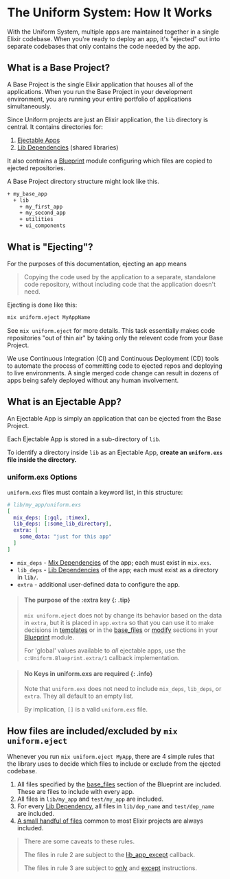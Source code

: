 # The Uniform System: How It Works

With the Uniform System, multiple apps are maintained together in a single Elixir
codebase. When you're ready to deploy an app, it's "ejected" out into separate
codebases that only contains the code needed by the app.

## What is a Base Project?

A Base Project is the single Elixir application that houses all of the
applications. When you run the Base Project in your development environment,
you are running your entire portfolio of applications simultaneously.

Since Uniform projects are just an Elixir application, the `lib` directory is
central. It contains directories for:

1. [Ejectable Apps](how-it-works.html#what-is-an-ejectable-app)
2. [Lib Dependencies](dependencies.html#lib-dependencies) (shared libraries)

It also contrains a [Blueprint](Uniform.Blueprint.html) module configuring which
files are copied to ejected repositories.

A Base Project directory structure might look like this.

```bash
+ my_base_app
  + lib
    + my_first_app
    + my_second_app
    + utilities
    + ui_components
```

## What is "Ejecting"?

For the purposes of this documentation, ejecting an app means

> Copying the code used by the application to a separate, standalone code
> repository, without including code that the application doesn't need.

Ejecting is done like this:

```bash
mix uniform.eject MyAppName
```

See `mix uniform.eject` for more details. This task essentially makes code repositories
"out of thin air" by taking only the relevent code from your Base Project.

We use Continuous Integration (CI) and Continuous Deployment (CD) tools to
automate the process of committing code to ejected repos and deploying to live
environments. A single merged code change can result in dozens of apps being
safely deployed without any human involvement.

## What is an Ejectable App?

An Ejectable App is simply an application that can be ejected from the Base
Project.

Each Ejectable App is stored in a sub-directory of `lib`.

To identify a directory inside `lib` as an Ejectable App, **create an `uniform.exs`
file inside the directory.**

### uniform.exs Options

`uniform.exs` files must contain a keyword list, in this structure:

```elixir
# lib/my_app/uniform.exs
[
  mix_deps: [:gql, :timex],
  lib_deps: [:some_lib_directory],
  extra: [
    some_data: "just for this app"
  ]
]
```

- `mix_deps` - [Mix Dependencies](dependencies.html#mix-dependencies) of the
  app; each must exist in `mix.exs`.
- `lib_deps` - [Lib Dependencies](dependencies.html#lib-dependencies) of the
  app; each must exist as a directory in `lib/`.
- `extra` - additional user-defined data to configure the app.

> #### The purpose of the :extra key {: .tip}
>
> `mix uniform.eject` does not by change its behavior based on the data in `extra`, but
> it is placed in `app.extra` so that you can use it to make decisions in
> [templates](building-files-from-eex-templates.html) or in the
> [base_files](Uniform.Blueprint.html#base_files/1) or [modify](Uniform.Blueprint.html#modify/4) sections
> in your [Blueprint](Uniform.Blueprint.html) module.
>
> For 'global' values available to _all_ ejectable apps, use the
> `c:Uniform.Blueprint.extra/1` callback implementation.

> #### No Keys in uniform.exs are required {: .info}
>
> Note that `uniform.exs` does not need to include `mix_deps`, `lib_deps`, or
> `extra`. They all default to an empty list.
>
> By implication, `[]` is a valid `uniform.exs` file.

## How files are included/excluded by `mix uniform.eject`

Whenever you run `mix uniform.eject MyApp`, there are 4 simple rules that the library
uses to decide which files to include or exclude from the ejected codebase.

1. All files specified by the [base_files](Uniform.Blueprint.html#base_files/2)
   section of the Blueprint are included. These are files to include with every
   app.
2. All files in `lib/my_app` and `test/my_app` are included.
3. For every [Lib Dependency](dependencies.html#lib-dependencies), all files in
   `lib/dep_name` and `test/dep_name` are included.
4. [A small handful of files](Uniform.Blueprint.html#module-files-that-are-always-ejected)
   common to most Elixir projects are always included.

> There are some caveats to these rules.
>
> The files in rule 2 are subject to the
> [lib_app_except](Uniform.Blueprint.html#c:app_lib_except/1) callback.
>
> The files in rule 3 are subject to [only](Uniform.Blueprint.html#only/1) and
> [except](Uniform.Blueprint.html#except/1) instructions.

